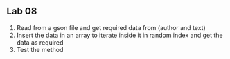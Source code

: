 ## Lab 08 

1. Read from a gson file and get required data from (author and text)
2. Insert the data in an array to iterate inside it in random index and get the data as required 
3. Test the method 